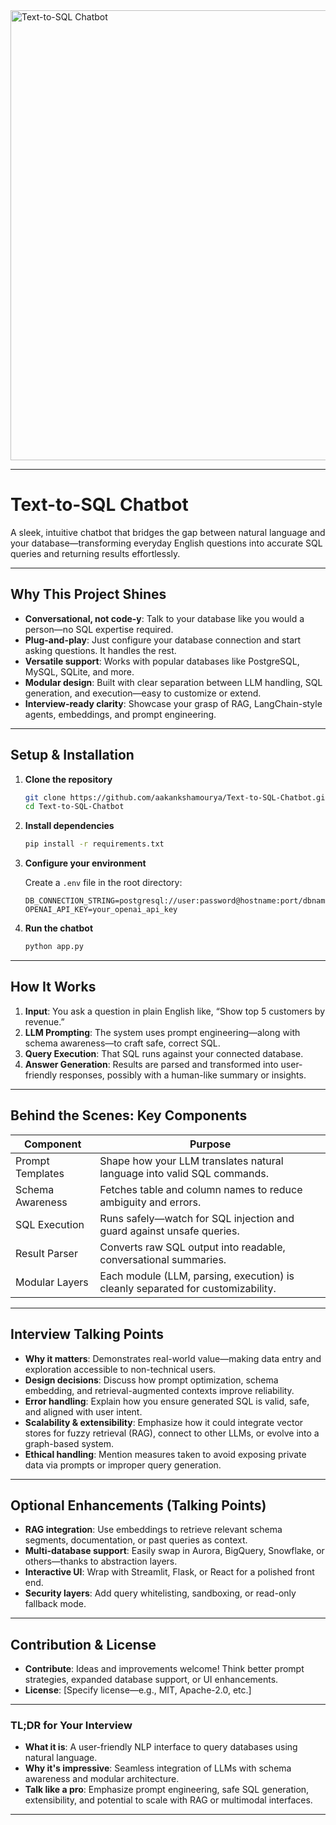 <img width="1280" height="720" alt="Text-to-SQL Chatbot" src="https://github.com/aakankshamourya/assets/3863b1d5-7350-44f9-8b4b-32e29b6b6413" />





---

# Text-to-SQL Chatbot

A sleek, intuitive chatbot that bridges the gap between natural language and your database—transforming everyday English questions into accurate SQL queries and returning results effortlessly.

---

## &#x20;Why This Project Shines

* **Conversational, not code-y**: Talk to your database like you would a person—no SQL expertise required.
* **Plug-and-play**: Just configure your database connection and start asking questions. It handles the rest.
* **Versatile support**: Works with popular databases like PostgreSQL, MySQL, SQLite, and more.
* **Modular design**: Built with clear separation between LLM handling, SQL generation, and execution—easy to customize or extend.
* **Interview-ready clarity**: Showcase your grasp of RAG, LangChain-style agents, embeddings, and prompt engineering.

---

## Setup & Installation

1. **Clone the repository**

   ```bash
   git clone https://github.com/aakankshamourya/Text-to-SQL-Chatbot.git
   cd Text-to-SQL-Chatbot
   ```

2. **Install dependencies**

   ```bash
   pip install -r requirements.txt
   ```

3. **Configure your environment**

   Create a `.env` file in the root directory:

   ```env
   DB_CONNECTION_STRING=postgresql://user:password@hostname:port/dbname
   OPENAI_API_KEY=your_openai_api_key
   ```

4. **Run the chatbot**

   ```bash
   python app.py
   ```

---

## How It Works

1. **Input**: You ask a question in plain English like, “Show top 5 customers by revenue.”
2. **LLM Prompting**: The system uses prompt engineering—along with schema awareness—to craft safe, correct SQL.
3. **Query Execution**: That SQL runs against your connected database.
4. **Answer Generation**: Results are parsed and transformed into user-friendly responses, possibly with a human-like summary or insights.

---

## Behind the Scenes: Key Components

| Component        | Purpose                                                                         |
| ---------------- | ------------------------------------------------------------------------------- |
| Prompt Templates | Shape how your LLM translates natural language into valid SQL commands.         |
| Schema Awareness | Fetches table and column names to reduce ambiguity and errors.                  |
| SQL Execution    | Runs safely—watch for SQL injection and guard against unsafe queries.           |
| Result Parser    | Converts raw SQL output into readable, conversational summaries.                |
| Modular Layers   | Each module (LLM, parsing, execution) is cleanly separated for customizability. |

---

## Interview Talking Points

* **Why it matters**: Demonstrates real-world value—making data entry and exploration accessible to non-technical users.
* **Design decisions**: Discuss how prompt optimization, schema embedding, and retrieval-augmented contexts improve reliability.
* **Error handling**: Explain how you ensure generated SQL is valid, safe, and aligned with user intent.
* **Scalability & extensibility**: Emphasize how it could integrate vector stores for fuzzy retrieval (RAG), connect to other LLMs, or evolve into a graph-based system.
* **Ethical handling**: Mention measures taken to avoid exposing private data via prompts or improper query generation.

---

## Optional Enhancements (Talking Points)

* **RAG integration**: Use embeddings to retrieve relevant schema segments, documentation, or past queries as context.
* **Multi-database support**: Easily swap in Aurora, BigQuery, Snowflake, or others—thanks to abstraction layers.
* **Interactive UI**: Wrap with Streamlit, Flask, or React for a polished front end.
* **Security layers**: Add query whitelisting, sandboxing, or read-only fallback mode.

---

## Contribution & License

* **Contribute**: Ideas and improvements welcome! Think better prompt strategies, expanded database support, or UI enhancements.
* **License**: \[Specify license—e.g., MIT, Apache-2.0, etc.]

---

### TL;DR for Your Interview

* **What it is**: A user-friendly NLP interface to query databases using natural language.
* **Why it's impressive**: Seamless integration of LLMs with schema awareness and modular architecture.
* **Talk like a pro**: Emphasize prompt engineering, safe SQL generation, extensibility, and potential to scale with RAG or multimodal interfaces.

---

